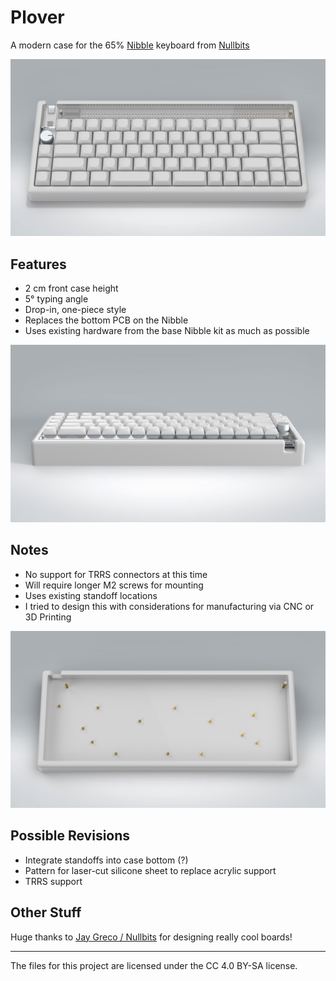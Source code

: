 # Plover
A modern case for the 65% [Nibble](https://nullbits.co/nibble/) keyboard from [Nullbits](https://nullbits.co/)

![Front View (Render)](images/front_view.jpg)

## Features
- 2 cm front case height
- 5° typing angle
- Drop-in, one-piece style
- Replaces the bottom PCB on the Nibble
- Uses existing hardware from the base Nibble kit as much as possible

![Rear View (Render)](images/rear_view.jpg)

## Notes
- No support for TRRS connectors at this time
- Will require longer M2 screws for mounting
- Uses existing standoff locations
- I tried to design this with considerations for manufacturing via CNC or 3D Printing

![Case Body with Standoffs (Render)](images/bare_case.jpg)

## Possible Revisions
- Integrate standoffs into case bottom (?)
- Pattern for laser-cut silicone sheet to replace acrylic support
- TRRS support

## Other Stuff
Huge thanks to [Jay Greco / Nullbits](https://nullbits.co/) for designing really cool boards!

----
The files for this project are licensed under the CC 4.0 BY-SA license.